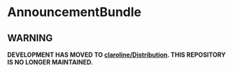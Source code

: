 # AnnouncementBundle

WARNING
-------

**DEVELOPMENT HAS MOVED TO [claroline/Distribution](http://github.com/claroline/Distribution). THIS REPOSITORY IS NO LONGER MAINTAINED.**
